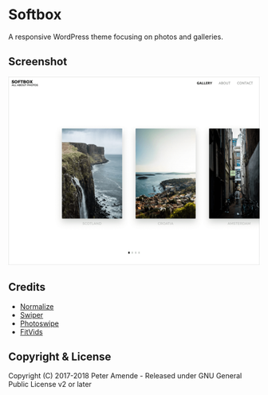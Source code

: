 # Softbox

A responsive WordPress theme focusing on photos and galleries.

## Screenshot

![Screenshot](https://github.com/zutrinken/softbox/raw/master/screenshot.png)

## Credits

* [Normalize](https://github.com/necolas/normalize.css)
* [Swiper](https://github.com/nolimits4web/Swiper)
* [Photoswipe](https://github.com/dimsemenov/photoswipe)
* [FitVids](https://github.com/davatron5000/FitVids.js)

## Copyright & License

Copyright (C) 2017-2018 Peter Amende - Released under GNU General Public License v2 or later
